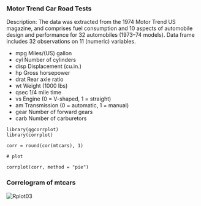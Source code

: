 ### Motor Trend Car Road Tests

Description: The data was extracted from the 1974 Motor Trend US magazine, and comprises fuel consumption and 10 aspects of automobile design and performance for 32 automobiles (1973–74 models). Data frame includes 32 observations on 11 (numeric) variables.

- mpg	Miles/(US) gallon
- cyl	Number of cylinders
-	disp	Displacement (cu.in.)
-	hp	Gross horsepower
-	drat	Rear axle ratio
-	wt	Weight (1000 lbs)
-	qsec	1/4 mile time
-	vs	Engine (0 = V-shaped, 1 = straight)
-	am	Transmission (0 = automatic, 1 = manual)
-	gear	Number of forward gears
-	carb	Number of carburetors

```{r}
library(ggcorrplot)
library(corrplot)

corr = round(cor(mtcars), 1)

# plot

corrplot(corr, method = "pie")

```
### Correlogram of mtcars

![Rplot03](https://github.com/ramin-asaadi/R/assets/155740766/71556639-01ed-4d41-8c73-98c607ca7010)



